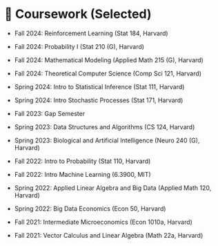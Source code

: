 # 🥇 Coursework (Selected)
- Fall 2024: Reinforcement Learning (Stat 184, Harvard)
- Fall 2024: Probability I (Stat 210 (G), Harvard)
- Fall 2024: Mathematical Modeling (Applied Math 215 (G), Harvard)
- Fall 2024: Theoretical Computer Science (Comp Sci 121, Harvard)

- Spring 2024: Intro to Statistical Inference (Stat 111, Harvard)
- Spring 2024: Intro Stochastic Processes (Stat 171, Harvard)

- Fall 2023: Gap Semester

- Spring 2023: Data Structures and Algorithms (CS 124, Harvard)
- Spring 2023: Biological and Artificial Intelligence (Neuro 240 (G), Harvard)

- Fall 2022: Intro to Probability (Stat 110, Harvard)
- Fall 2022: Intro Machine Learning (6.3900, MIT)

- Spring 2022: Applied Linear Algebra and Big Data (Applied Math 120, Harvard)
- Spring 2022: Big Data Economics (Econ 50, Harvard)

- Fall 2021: Intermediate Microeconomics (Econ 1010a, Harvard)
- Fall 2021: Vector Calculus and Linear Algebra (Math 22a, Harvard)